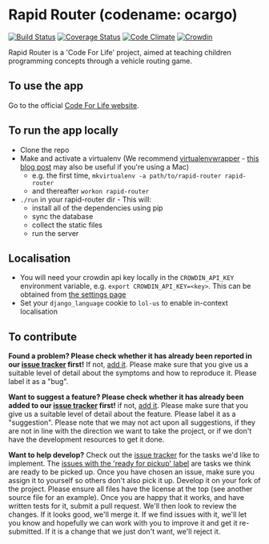 # Rapid Router (codename: ocargo)

[![Build Status](https://travis-ci.org/ocadotechnology/rapid-router.svg?branch=master)](https://travis-ci.org/ocadotechnology/rapid-router)
[![Coverage Status](https://coveralls.io/repos/ocadotechnology/rapid-router/badge.svg?branch=master&service=github)](https://coveralls.io/github/ocadotechnology/rapid-router?branch=master)
[![Code Climate](https://codeclimate.com/github/ocadotechnology/rapid-router/badges/gpa.svg)](https://codeclimate.com/github/ocadotechnology/rapid-router)
[![Crowdin](https://d322cqt584bo4o.cloudfront.net/code-for-life/localized.svg)](https://crowdin.com/project/code-for-life)

Rapid Router is a 'Code For Life' project, aimed at teaching children programming concepts through a vehicle routing
game.

## To use the app
Go to the official [Code For Life website][c4l].

## To run the app locally
* Clone the repo
* Make and activate a virtualenv (We recommend [virtualenvwrapper](http://virtualenvwrapper.readthedocs.org/en/latest/index.html) - [this blog post](http://mkelsey.com/2013/04/30/how-i-setup-virtualenv-and-virtualenvwrapper-on-my-mac/) may also be
 useful if you're using a Mac)
    * e.g. the first time, `mkvirtualenv -a path/to/rapid-router rapid-router`
    * and thereafter `workon rapid-router`
* `./run` in your rapid-router dir - This will:
    * install all of the dependencies using pip
    * sync the database
    * collect the static files
    * run the server

## Localisation
* You will need your crowdin api key locally in the `CROWDIN_API_KEY` environment variable, e.g. `export CROWDIN_API_KEY=<key>`. This can be obtained from [the settings page](https://crowdin.com/project/code-for-life/settings#integration)
* Set your `django_language` cookie to `lol-us` to enable in-context localisation

## To contribute
__Found a problem? Please check whether it has already been reported in our [issue tracker][issues] first!__ If not,
[add it][add-issue]. Please make sure that you give us a suitable level of detail about the symptoms and how to
reproduce it. Please label it as a "bug".

__Want to suggest a feature? Please check whether it has already been added to our [issue tracker][issues] first!__ if
not, [add it][add-issue]. Please make sure that you give us a suitable level of detail about the feature. Please label
it as a "suggestion". Please note that we may not act upon all suggestions, if they are not in line with the direction
we want to take the project, or if we don't have the development resources to get it done.

__Want to help develop?__ Check out the [issue tracker][issues] for the tasks we'd like to implement. The
[issues with the 'ready for pickup' label][ready-for-pickup] are tasks we think are ready to be picked up. Once you have
chosen an issue, make sure you assign it to yourself so others don't also pick it up. Develop it on your fork of the
project. Please ensure all files have the license at the top (see another source file for an example). Once you are
happy that it works, and have written tests for it, submit a pull request. We'll then look to review the changes. If it
looks good, we'll merge it. If we find issues with it, we'll let you know and hopefully we can work with you to improve
it and get it re-submitted. If it is a change that we just don't want, we'll reject it.

[c4l]: https://www.codeforlife.education/
[c4l-portal]: http://github.com/ocadotechnology/codeforlife-portal/
[issues]: https://github.com/ocadotechnology/rapid-router/issues
[add-issue]: https://github.com/ocadotechnology/rapid-router/issues/new
[ready-for-pickup]: https://github.com/ocadotechnology/rapid-router/labels/ready%20for%20pickup
